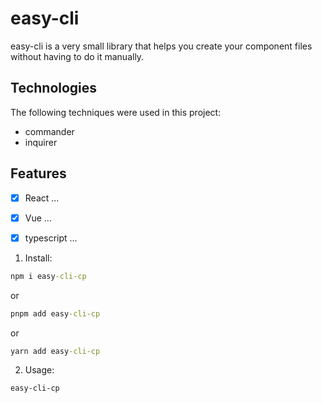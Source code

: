 # easy-cli

<!-- 2.Introduction -->

easy-cli is a very small library that helps you create your component files without having to do it manually.

<!-- 3.Technologies -->

## Technologies

The following techniques were used in this project:

- commander
- inquirer

## Features

- [x] React ...
- [x] Vue ...
- [x] typescript ...


1. Install:

```cmd
npm i easy-cli-cp
```
or
```cmd
pnpm add easy-cli-cp
```
or
```cmd
yarn add easy-cli-cp
```

2. Usage:

```cmd
easy-cli-cp
```
